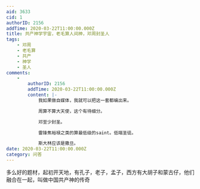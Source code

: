 ```yaml
---
aid: 3633
cid: 1
authorID: 2156
addTime: 2020-03-22T11:00:00.000Z
title: 共产神学宇宙，老毛算人间神，邓周封圣人
tags:
    - 邓周
    - 老毛算
    - 共产
    - 神学
    - 圣人
comments:
    -
        authorID: 2156
        addTime: 2020-03-22T11:00:00.000Z
        content: |-
            我如果做自媒体，我就可以把这一套都编出来。

            周算不算大天使，这个有待细分。

            邓至少封圣。

            雷锋焦裕禄之类的算最低级的saint。低端圣徒。

            斯大林应该是撒旦。
date: 2020-03-22T11:00:00.000Z
category: 问答
---
```


多么好的题材，起初开天地，有孔子，老子，孟子，西方有大胡子和蒙古仔，他们融合在一起，叫做中国共产神的传奇
